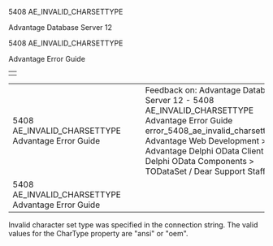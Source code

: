 5408 AE\_INVALID\_CHARSETTYPE




Advantage Database Server 12  

5408 AE\_INVALID\_CHARSETTYPE

Advantage Error Guide

|  |
| --- |
|  |

|  |  |  |  |  |
| --- | --- | --- | --- | --- |
| 5408 AE\_INVALID\_CHARSETTYPE  Advantage Error Guide |  |  | Feedback on: Advantage Database Server 12 - 5408 AE\_INVALID\_CHARSETTYPE Advantage Error Guide error\_5408\_ae\_invalid\_charsettype Advantage Web Development > Advantage Delphi OData Client > Delphi OData Components > TODataSet / Dear Support Staff, |  |
| 5408 AE\_INVALID\_CHARSETTYPE  Advantage Error Guide |  |  |  |  |

Invalid character set type was specified in the connection string. The valid values for the CharType property are "ansi" or "oem".